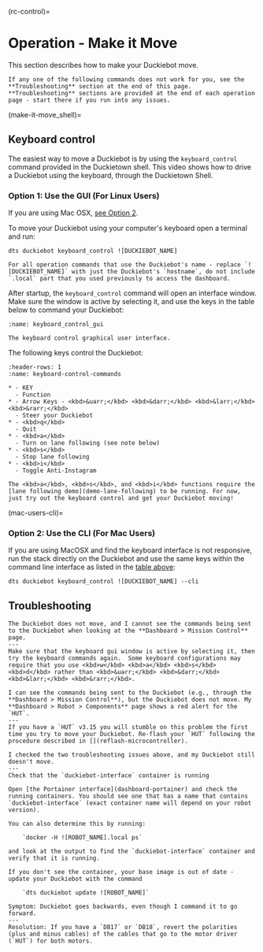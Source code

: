 (rc-control)=
# Operation - Make it Move

This section describes how to make your Duckiebot move.

```{tip}
If any one of the following commands does not work for you, see the **Troubleshooting** section at the end of this page.  **Troubleshooting** sections are provided at the end of each operation page - start there if you run into any issues.
```

(make-it-move_shell)=
## Keyboard control

The easiest way to move a Duckiebot is by using the `keyboard_control` command provided in the Duckietown shell. This video shows how to drive a Duckiebot using the keyboard, through the Duckietown Shell.

<div figure-id="fig:howto-virtual" figure-caption="Duckiebot keyboard control.">
<dtvideo src="vimeo:526584868"/>
</div>

### Option 1: Use the GUI (For Linux Users)

If you are using Mac OSX, [see Option 2](mac-users-cli). 

To move your Duckiebot using your computer's keyboard open a terminal and run:

    dts duckiebot keyboard_control ![DUCKIEBOT_NAME]

```{attention}
For all operation commands that use the Duckiebot's name - replace `![DUCKIEBOT_NAME]` with just the Duckiebot's `hostname`, do not include `.local` part that you used previously to access the dashboard.
```

After startup, the `keyboard_control` command will open an interface window. Make sure the window is active by selecting it, and use the keys in the table below to command your Duckiebot:

```{figure} ../../_images/assembly_setup/keyboard_gui.png
:name: keyboard_control_gui

The keyboard control graphical user interface.
```

The following keys control the Duckiebot:

```{list-table}
:header-rows: 1
:name: keyboard-control-commands

* - KEY
  - Function
* - Arrow Keys - <kbd>&uarr;</kbd> <kbd>&darr;</kbd> <kbd>&larr;</kbd> <kbd>&rarr;</kbd>
  - Steer your Duckiebot
* - <kbd>q</kbd>
  - Quit
* - <kbd>a</kbd>
  - Turn on lane following (see note below)
* - <kbd>s</kbd>
  - Stop lane following
* - <kbd>i</kbd>
  - Toggle Anti-Instagram
```

```{note}
The <kbd>a</kbd>, <kbd>s</kbd>, and <kbd>i</kbd> functions require the [lane following demo](demo-lane-following) to be running. For now, just try out the keyboard control and get your Duckiebot moving!
```

(mac-users-cli)=
### Option 2: Use the CLI (For Mac Users)

If you are using MacOSX and find the keyboard interface is not responsive, run the stack directly on the Duckiebot and use the same keys within the command line interface as listed in the [table above](keyboard-control-commands):

    dts duckiebot keyboard_control ![DUCKIEBOT_NAME] --cli

## Troubleshooting

```{trouble}
The Duckiebot does not move, and I cannot see the commands being sent to the Duckiebot when looking at the **Dashboard > Mission Control** page.
---
Make sure that the keyboard gui window is active by selecting it, then try the keyboard commands again.  Some keyboard configurations may require that you use <kbd>w</kbd> <kbd>a</kbd> <kbd>s</kbd> <kbd>d</kbd> rather than <kbd>&uarr;</kbd> <kbd>&darr;</kbd> <kbd>&larr;</kbd> <kbd>&rarr;</kbd>.
```

```{trouble}
I can see the commands being sent to the Duckiebot (e.g., through the **Dashboard > Mission Control**), but the Duckiebot does not move. My **Dashboard > Robot > Components** page shows a red alert for the `HUT`.
---
If you have a `HUT` v3.15 you will stumble on this problem the first time you try to move your Duckiebot. Re-flash your `HUT` following the procedure described in [](reflash-microcontroller).
```

```{trouble}
I checked the two troubleshooting issues above, and my Duckiebot still doesn't move.
---
Check that the `duckiebot-interface` container is running

Open [the Portainer interface](dashboard-portainer) and check the running containers. You should see one that has a name that contains `duckiebot-interface` (exact container name will depend on your robot version).

You can also determine this by running:

    `docker -H ![ROBOT_NAME].local ps`

and look at the output to find the `duckiebot-interface` container and verify that it is running.

If you don't see the container, your base image is out of date - update your Duckiebot with the command

    `dts duckiebot update ![ROBOT_NAME]`
```

```{trouble}
Symptom: Duckiebot goes backwards, even though I command it to go forward.
---
Resolution: If you have a `DB17` or `DB18`, revert the polarities (plus and minus cables) of the cables that go to the motor driver (`HUT`) for both motors.
```
